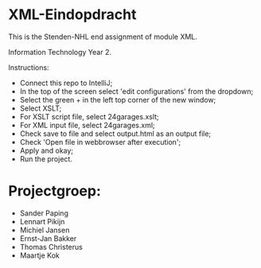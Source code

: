# XML-Eindopdracht

This is the Stenden-NHL end assignment of module XML.

Information Technology Year 2.

Instructions:

- Connect this repo to IntelliJ;
- In the top of the screen select 'edit configurations' from the dropdown;
- Select the green + in the left top corner of the new window;
- Select XSLT;
- For XSLT script file, select 24garages.xslt;
- For XML input file, select 24garages.xml;
- Check save to file and select output.html as an output file;
- Check 'Open file in webbrowser after execution';
- Apply and okay;
- Run the project.


# Projectgroep:

- Sander Paping
- Lennart Pikijn
- Michiel Jansen
- Ernst-Jan Bakker
- Thomas Christerus
- Maartje Kok
